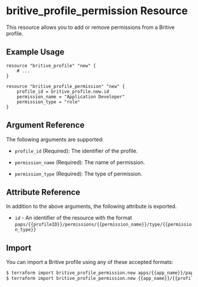 # britive_profile_permission Resource

This resource allows you to add or remove permissions from a Britive profile.

## Example Usage

```hcl
resource "britive_profile" "new" {
    # ...
}

resource "britive_profile_permission" "new" {
    profile_id = britive_profile.new.id
    permission_name = "Application Developer"
    permission_type = "role"
}
```

## Argument Reference

The following arguments are supported:

* `profile_id` (Required): The identifier of the profile.

* `permission_name` (Required): The name of permission.

* `permission_type` (Required): The type of permission.

## Attribute Reference

In addition to the above arguments, the following attribute is exported.

* `id` - An identifier of the resource with the format `paps/{{profileID}}/permissions/{{permission_name}}/type/{{permission_type}}`

## Import

You can import a Britive profile using any of these accepted formats:

```sh
$ terraform import britive_profile_permission.new apps/{{app_name}}/paps/{{profile_name}}/permissions/{{permission_name}}/type/{{permission_type}}
$ terraform import britive_profile_permission.new {{app_name}}/{{profile_name}}/{{permission_name}}/{{permission_type}}
```